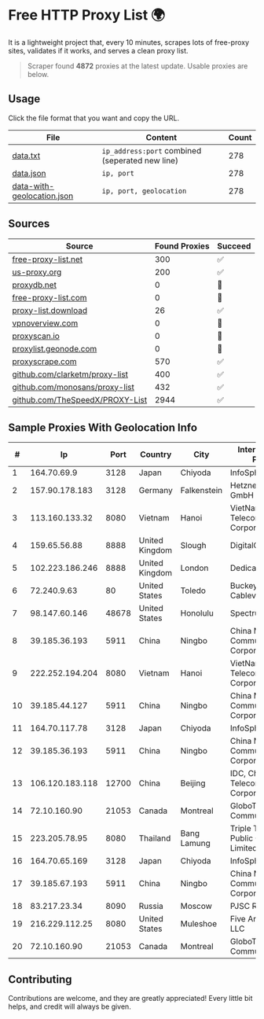
# Free HTTP Proxy List 🌍

It is a lightweight project that, every 10 minutes, scrapes lots of free-proxy sites, validates if it works, and serves a clean proxy list.


> Scraper found **4872** proxies at the latest update. Usable proxies are below.

## Usage

Click the file format that you want and copy the URL.


|File|Content|Count|
|----|-------|-----|
|[data.txt](https://raw.githubusercontent.com/themiralay/Proxy-List-World/master/data.txt)|`ip_address:port` combined (seperated new line)|278|
|[data.json](https://raw.githubusercontent.com/themiralay/Proxy-List-World/master/data.json)|`ip, port`|278|
|[data-with-geolocation.json](https://raw.githubusercontent.com/themiralay/Proxy-List-World/master/data-with-geolocation.json)|`ip, port, geolocation`|278|

## Sources

|Source|Found Proxies|Succeed|
|------|-------------|-------|
|[free-proxy-list.net](https://free-proxy-list.net)|300|✅|
|[us-proxy.org](https://www.us-proxy.org)|200|✅|
|[proxydb.net](http://proxydb.net)|0|🚫|
|[free-proxy-list.com](https://free-proxy-list.com/?page=&port=&type%5B%5D=http&type%5B%5D=https&up_time=0&search=Search)|0|🚫|
|[proxy-list.download](https://www.proxy-list.download/HTTP)|26|✅|
|[vpnoverview.com](https://vpnoverview.com/privacy/anonymous-browsing/free-proxy-servers)|0|🚫|
|[proxyscan.io](https://www.proxyscan.io)|0|🚫|
|[proxylist.geonode.com](https://proxylist.geonode.com/api/proxy-list?limit=300&page=1&sort_by=lastChecked&sort_type=desc&protocols=http,https)|0|🚫|
|[proxyscrape.com](https://api.proxyscrape.com/v2/?request=displayproxies&protocol=http&timeout=10000&country=all&ssl=all&anonymity=all)|570|✅|
|[github.com/clarketm/proxy-list](https://raw.githubusercontent.com/clarketm/proxy-list/master/proxy-list-raw.txt)|400|✅|
|[github.com/monosans/proxy-list](https://raw.githubusercontent.com/monosans/proxy-list/main/proxies/http.txt)|432|✅|
|[github.com/TheSpeedX/PROXY-List](https://raw.githubusercontent.com/TheSpeedX/PROXY-List/master/http.txt)|2944|✅|


## Sample Proxies With Geolocation Info

|#|Ip|Port|Country|City|Internet Service Provider|
|-|--|----|-------|----|-------------------------|
|1|164.70.69.9|3128|Japan|Chiyoda|InfoSphere|
|2|157.90.178.183|3128|Germany|Falkenstein|Hetzner Online GmbH|
|3|113.160.133.32|8080|Vietnam|Hanoi|VietNam Post and Telecom Corporation|
|4|159.65.56.88|8888|United Kingdom|Slough|DigitalOcean, LLC|
|5|102.223.186.246|8888|United Kingdom|London|Dedicated Servers|
|6|72.240.9.63|80|United States|Toledo|Buckeye Cablevision, Inc.|
|7|98.147.60.146|48678|United States|Honolulu|Spectrum|
|8|39.185.36.193|5911|China|Ningbo|China Mobile Communications Corporation|
|9|222.252.194.204|8080|Vietnam|Hanoi|VietNam Post and Telecom Corporation|
|10|39.185.44.127|5911|China|Ningbo|China Mobile Communications Corporation|
|11|164.70.117.78|3128|Japan|Chiyoda|InfoSphere|
|12|39.185.36.193|5911|China|Ningbo|China Mobile Communications Corporation|
|13|106.120.183.118|12700|China|Beijing|IDC, China Telecommunications Corporation|
|14|72.10.160.90|21053|Canada|Montreal|GloboTech Communications|
|15|223.205.78.95|8080|Thailand|Bang Lamung|Triple T Broadband Public Company Limited|
|16|164.70.65.169|3128|Japan|Chiyoda|InfoSphere|
|17|39.185.67.193|5911|China|Ningbo|China Mobile Communications Corporation|
|18|83.217.23.34|8090|Russia|Moscow|PJSC Rostelecom|
|19|216.229.112.25|8080|United States|Muleshoe|Five Area Systems, LLC|
|20|72.10.160.90|21053|Canada|Montreal|GloboTech Communications|



## Contributing

Contributions are welcome, and they are greatly appreciated! Every
little bit helps, and credit will always be given.

